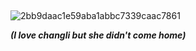 ## 

![2bb9daac1e59aba1abbc7339caac7861](https://github.com/user-attachments/assets/750e5c49-3e33-4f97-ab3d-3308cf93522b)

_****(I love changli but she didn't come home)****_
